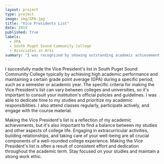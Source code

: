 ```yaml
---
layout: project
type: project
image: img/GPA.jpg
title: "Vice Presidents List"
date: 2019
published: True
labels:
  - GPA
  - South Puget Sound Community College
  - Associates in Arts
summary: "I was recognized by showing outstanding academic achievement in South Puget Sound Community College while getting my Associates in Arts."
---
```


I succesfully made the Vice President's list in South Puget Sound Community College typically by achieving high academic performance and maintaining a certain grade point average (GPA) during a specific period, such as a semester or academic year. The specific criteria for making the Vice President's list can vary between colleges and universities, so it's important to consult your institution's official policies and guidelines. I was able to dedicate time to my studies and prioritize my academic responsibilities. I also attend classes regularly, participate actively, and engage with the course material.

Making the Vice President's list is a reflection of my academic achievements, but it's also important to find a balance between my studies and other aspects of college life. Engaging in extracurricular activities, building relationships, and taking care of your well-being are all crucial components of a well-rounded college experience. Making the Vice President's list is often a result of consistent effort and dedication throughout the academic term. Stay focused on your studies and maintain a strong work ethic.
